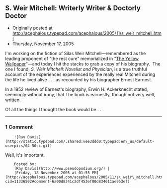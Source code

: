 ## S. Weir Mitchell: Writerly Writer & Doctorly Doctor

 * Originally posted at http://acephalous.typepad.com/acephalous/2005/11/s_weir_mitchell.html
 * Thursday, November 17, 2005



I'm working on the fiction of Silas Weir Mitchell—remembered as the leading proponent of "the rest cure" memorialized in "[The Yellow Wallpaper](http://www.library.csi.cuny.edu/dept/history/lavender/wallpaper.html)"—and today I hit the stacks to grab a copy of his biography.  The one I found, _S. Weir Mitchell: Novelist and Physician_, is a true truthful account of the experiences experienced by the really real Mitchell during the life he lived alive . . . as recounted by his biographer Ernest Earnest.  

In a 1952 review of Earnest's biography, Erwin H. Ackerknecht stated, seemingly without irony, that
The book is earnestly, though not very well, written.

Of all the things I thought the book would be . . . 

		

* * *

### 1 Comment 

		

                
[]()

	

		![Ray Davis](http://static.typepad.com/.shared:vee3ddd0:typepad:en\_us/default-userpics/04-50si.gif)
	

	

		

Well, it's important.

	

		Posted by:
		[Ray Davis](http://www.pseudopodium.org/) |
		[Friday, 18 November 2005 at 01:55 PM](http://acephalous.typepad.com/acephalous/2005/11/s\_weir\_mitchell.html?cid=11336502#comment-6a00d8341c2df453ef00d834611ae953ef)

		

        
